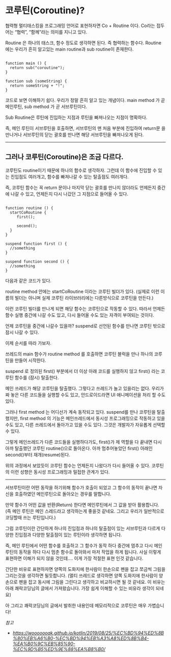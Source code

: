 # 코루틴(Coroutine)?

협력형 멀티태스킹을 프로그래밍 언어로 표현하자면 Co + Routine 이다. Co라는 접두어는 “협력”, “함께”라는 의미를 지니고 있다. 

Routine 은 하나의 태스크, 함수 정도로 생각하면 된다. 즉 협력하는 함수다. Routine 에는 우리가 흔히 알고있는 main routine과 sub routine이 존재한다.

```

function main () {
  return sub("coroutine");
}

function sub (someString) {
  return someString + "!";
}

```

코드로 보면 이해하기 쉽다. 우리가 정말 흔히 알고 있는 개념이다. main method 가 곧 메인루틴, sub method 가 곧 서브루틴이다.

Sub Routine은 루틴에 진입하는 지점과 루틴을 빠져나오는 지점이 명확하다. 

즉, 메인 루틴이 서브루틴을 호출하면, 서브루틴의 맨 처음 부분에 진입하여 return문 을 만나거나 서브루틴의 닫는 괄호를 만나면 해당 서브루틴을 빠져나오게 된다.

---

## 그러나 코루틴(Coroutine)은 조금 다르다.

코루틴도 routine이기 때문에 하나의 함수로 생각하자. 그런데 이 함수에 진입할 수 있는 진입점도 여러개고, 함수를 빠져나갈 수 있는 탈출점도 여러개다. 

즉, 코루틴 함수는 꼭 return 문이나 마지막 닫는 괄호를 만나지 않더라도 언제든지 중간에 나갈 수 있고, 언제든지 다시 나갔던 그 지점으로 들어올 수 있다.

```

function routine () {
  startCoRoutine {
     first();
    
     second();
  }
}

suspend function first () {
  //something
}

suspend function second () {
  //something
}

```

다음과 같은 코드가 있다.

routine method 안에는 startCoRoutine 이라는 코루틴 빌더가 있다. (실제로 이런 이름의 빌더는 아니며 실제 코루틴 라이브러리에는 다른방식으로 코루틴을 만든다.)

이런 코루틴 빌더를 만나게 되면 해당 함수는 코루틴으로 작동할 수 있다. 따라서 언제든 함수 실행 중간에 나갈 수도 있고, 다시 들어올 수도 있는 자격이 부여되는 것이다. 

언제 코루틴을 중간에 나갈수 있을까? suspend로 선언된 함수를 만나면 코루틴 밖으로 잠시 나갈 수 있다.

이제 순서를 따라 가보자.

쓰레드의 main 함수가 routine method 를 호출하면 코루틴 블럭을 만나 하나의 코루틴을 만들어 시작한다.

suspend 로 정의된 first() 부분에서 더 이상 아래 코드를 실행하지 않고 first() 라는 코루틴 함수를 (잠시) 탈출한다.

메인 쓰레드가 해당 코루틴을 탈출했다. 그렇다고 쓰레드가 놀고 있을리는 없다. 우리가 짜 놓은 다른 코드들을 실행할 수도 있고, 안드로이드라면 UI 애니메이션을 처리 할 수도 있다. 

그러나 first method 는 어디선가 계속 동작되고 있다. suspend를 만나 코루틴을 탈출했지만, first method 의 기능은 메인쓰레드에서 동시성 프로그래밍으로 작동하고 있을수도 있고, 다른 쓰레드에서 돌아가고 있을 수도 있다. 그것은 개발자가 자유롭게 선택할 수 있다.

그렇게 메인쓰레드가 다른 코드들을 실행하다가도, first()가 제 역할을 다 끝내면 다시 아까 탈출했던 코루틴 routine()으로 돌아온다. 아까 멈추어놓았던 first() 아래인 second()부터 재개(resume)된다.

위의 과정에서 보았듯이 코루틴 함수는 언제든지 나왔다가 다시 들어올 수 있다. 코루틴의 이런 성향은 동시성 프로그래밍과 밀접한 관계가 있다.

---


서브루틴이란 어떤 동작을 하기위해 함수가 호출이 되었고 그 함수의 동작이 끝나면 자신을 호출하였던 메인루틴으로 돌아오는 경우를 말합니다. 

만약 함수가 어떤 값을 반환(Return) 한다면 메인루틴에서 그 값을 받아 활용합니다. (즉 메인 루틴은 메인 스레드라고 생각하는게 좋을것 같네요. 그리고 우리가 일반적으로 코딩할때 쓰는 루틴입니다.)

그럼 코루틴이란 간단하게 하나의 진입점과 하나의 탈출점이 있는 서브루틴과 다르게 다양한 진입점과 다양한 탈출점이 있는 루틴이라 생각하면 됩니다. 

즉, 메인 루틴에서 어떤 함수를 호출하고 그 함수가 동작 하다 중간에 멈추고 다시 메인 루틴의 동작을 하다 다시 멈춘 함수로 돌아와서 마저 작업을 하게 됩니다.  사실 이렇게 표현하면 이해가 되지 않을 것인데.... 이게 가장 적절한 표현 인것 같습니다.

 

간단한 비유로 표현하자면 양쪽의 도화지에 한사람이 한손으로 펜을 잡고 쪼금씩 그림을 그리는것을 생각하면 될듯합니다. (멀티 쓰레드로 생각하면 양쪽 도화지에 한사람이 양손으로 펜을 잡고 동시에 그림을 그린다고 생각하고 비교하시면 될 것 같네요. 이 비유는 아래 쾌락코딩님의 글에서 가져왔습니다. 가장 쉽게 이해할 수 있는 비유라 생각이 되네요)

아 그리고 쾌락코딩님의 글에서 발취한 내용인데  메모리적으로 코루틴은 매우 가볍습니다!

_참고_
- _https://wooooooak.github.io/kotlin/2019/08/25/%EC%BD%94%ED%8B%80%EB%A6%B0-%EC%BD%94%EB%A3%A8%ED%8B%B4-%EA%B0%9C%EB%85%90-%EC%9D%B5%ED%9E%88%EA%B8%B0/_
